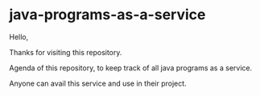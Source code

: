 # java-programs-as-a-service

Hello,

Thanks for visiting this repository.


Agenda of this repository, to keep track of all java programs as a service.

Anyone can avail this service and use in their project.

